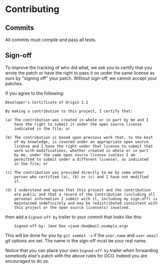 # Contributing

## Commits

All commits must compile and pass all tests.

## Sign-off

To improve the tracking of who did what, we ask you to certify that you
wrote the patch or have the right to pass it on under the same license
as ours by "signing off" your patch. Without sign-off, we cannot
accept your patches.

If you agree to the following:

```
Developer's Certificate of Origin 1.1

By making a contribution to this project, I certify that:

(a) The contribution was created in whole or in part by me and I
    have the right to submit it under the open source license
    indicated in the file; or

(b) The contribution is based upon previous work that, to the best
    of my knowledge, is covered under an appropriate open source
    license and I have the right under that license to submit that
    work with modifications, whether created in whole or in part
    by me, under the same open source license (unless I am
    permitted to submit under a different license), as indicated
    in the file; or

(c) The contribution was provided directly to me by some other
    person who certified (a), (b) or (c) and I have not modified
    it.

(d) I understand and agree that this project and the contribution
    are public and that a record of the contribution (including all
    personal information I submit with it, including my sign-off) is
    maintained indefinitely and may be redistributed consistent with
    this project or the open source license(s) involved.
```

then add a `Signed-off-by` trailer to your commit that looks like
this:
```
    Signed-off-by: Jane Doe <jane.doe@mail.example.org>
```
This will be done for you by `git commit -s` if the `user.name` and
`user.email` git options are set. The name in the sign-off must be
your real name.

Notice that you can place your own `Signed-off-by` trailer when
forwarding somebody else's patch with the above rules for
DCO. Indeed you are encouraged to do so.